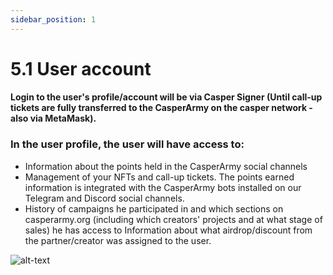 ```yaml
---
sidebar_position: 1
---
```


# 5.1 User account

#### Login to the user's profile/account will be via Casper Signer (Until call-up tickets are fully transferred to the CasperArmy on the casper network - also via MetaMask).

### In the user profile, the user will have access to:
- Information about the points held in the CasperArmy social channels
- Management of your NFTs and call-up tickets. The points earned information is integrated with the CasperArmy bots installed on our Telegram and Discord social channels.
- History of campaigns he participated in and which sections on casperarmy.org (including which creators' projects and at what stage of sales) he has access to 
Information about what airdrop/discount from the partner/creator was assigned to the user.

![alt-text](pic/casperarmy_platform_login.jpg)
